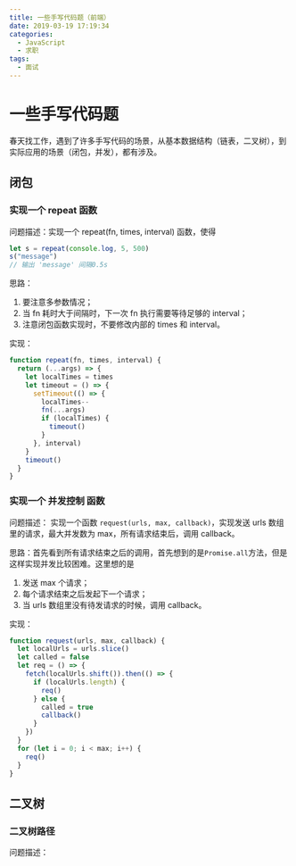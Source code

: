 ```yaml
---
title: 一些手写代码题（前端）
date: 2019-03-19 17:19:34
categories:
  - JavaScript
  - 求职
tags:
  - 面试
---
```


# 一些手写代码题

春天找工作，遇到了许多手写代码的场景，从基本数据结构（链表，二叉树），到实际应用的场景（闭包，并发），都有涉及。

## 闭包

### 实现一个 repeat 函数

问题描述：实现一个 repeat(fn, times, interval) 函数，使得

```js
let s = repeat(console.log, 5, 500)
s("message")
// 输出 'message' 间隔0.5s
```

思路：

1. 要注意多参数情况；
2. 当 fn 耗时大于间隔时，下一次 fn 执行需要等待足够的 interval；
3. 注意闭包函数实现时，不要修改内部的 times 和 interval。

实现：

```js
function repeat(fn, times, interval) {
  return (...args) => {
    let localTimes = times
    let timeout = () => {
      setTimeout(() => {
        localTimes--
        fn(...args)
        if (localTimes) {
          timeout()
        }
      }, interval)
    }
    timeout()
  }
}
```

### 实现一个 并发控制 函数

问题描述： 实现一个函数 `request(urls, max, callback)`，实现发送 urls 数组里的请求，最大并发数为 max，所有请求结束后，调用 callback。

思路：首先看到所有请求结束之后的调用，首先想到的是`Promise.all`方法，但是这样实现并发比较困难。这里想的是

1. 发送 max 个请求；
2. 每个请求结束之后发起下一个请求；
3. 当 urls 数组里没有待发请求的时候，调用 callback。

实现：

```js
function request(urls, max, callback) {
  let localUrls = urls.slice()
  let called = false
  let req = () => {
    fetch(localUrls.shift()).then(() => {
      if (localUrls.length) {
        req()
      } else {
        called = true
        callback()
      }
    })
  }
  for (let i = 0; i < max; i++) {
    req()
  }
}
```

## 二叉树

### 二叉树路径

问题描述： 
